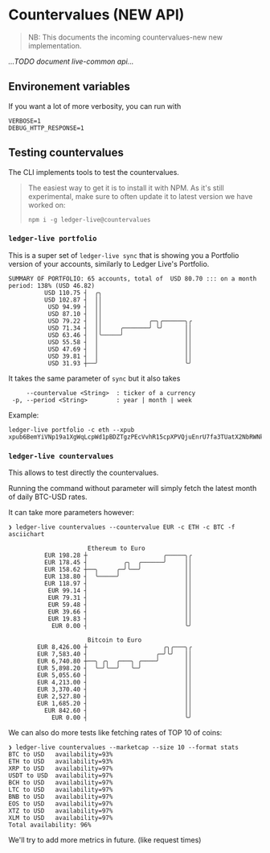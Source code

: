 # Countervalues (NEW API)

> NB: This documents the incoming countervalues-new new implementation.

_...TODO document live-common api..._

## Environement variables

If you want a lot of more verbosity, you can run with

```
VERBOSE=1
DEBUG_HTTP_RESPONSE=1
```

## Testing countervalues

The CLI implements tools to test the countervalues.

> The easiest way to get it is to install it with NPM. As it's still experimental, make sure to often update it to latest version we have worked on:
>
> ```
> npm i -g ledger-live@countervalues
> ```

### `ledger-live portfolio`

This is a super set of `ledger-live sync` that is showing you a Portfolio version of your accounts, similarly to Ledger Live's Portfolio.

```
SUMMARY OF PORTFOLIO: 65 accounts, total of  USD 80.70 ::: on a month period: 138% (USD 46.82)
          USD 110.75 ┤  ╭╮
          USD 102.87 ┤  ││
           USD 94.99 ┤  ││
           USD 87.10 ┤  ││
           USD 79.22 ┤  ││             ╭─╮╭──────╮╭
           USD 71.34 ┤  ││     ╭───────╯ ╰╯      ││
           USD 63.46 ┤  │╰─────╯                 ││
           USD 55.58 ┤  │                        ││
           USD 47.69 ┤  │                        ││
           USD 39.81 ┤  │                        ││
           USD 31.93 ┼──╯                        ╰╯
```

It takes the same parameter of `sync` but it also takes

```
     --countervalue <String>  : ticker of a currency
 -p, --period <String>        : year | month | week
```

Example:

```
ledger-live portfolio -c eth --xpub xpub6BemYiVNp19a1XgWqLcpWd1pBDZTgzPEcVvhR15cpXPVQjuEnrU7fa3TUatX2NbRWNkqx51jmyukisqGokHq5dyK5uYcbwQBF7nJyAdpYZy
```

### `ledger-live countervalues`

This allows to test directly the countervalues.

Running the command without parameter will simply fetch the latest month of daily BTC-USD rates.

It can take more parameters however:

```
❯ ledger-live countervalues --countervalue EUR -c ETH -c BTC -f asciichart

                      Ethereum to Euro
          EUR 198.28 ┼                     ╭─────╮╭
          EUR 178.45 ┤          ╭╮  ╭──────╯     ││
          EUR 158.62 ┼──╮     ╭─╯╰──╯            ││
          EUR 138.80 ┤  ╰─────╯                  ││
          EUR 118.97 ┤                           ││
           EUR 99.14 ┤                           ││
           EUR 79.31 ┤                           ││
           EUR 59.48 ┤                           ││
           EUR 39.66 ┤                           ││
           EUR 19.83 ┤                           ││
            EUR 0.00 ┤                           ╰╯

                      Bitcoin to Euro
        EUR 8,426.00 ┼                     ╭╮╭───╮╭
        EUR 7,583.40 ┤                   ╭─╯╰╯   ││
        EUR 6,740.80 ┼──╮ ╭╮  ╭───╮ ╭────╯       ││
        EUR 5,898.20 ┤  ╰─╯╰──╯   ╰─╯            ││
        EUR 5,055.60 ┤                           ││
        EUR 4,213.00 ┤                           ││
        EUR 3,370.40 ┤                           ││
        EUR 2,527.80 ┤                           ││
        EUR 1,685.20 ┤                           ││
          EUR 842.60 ┤                           ││
            EUR 0.00 ┤                           ╰╯
```

We can also do more tests like fetching rates of TOP 10 of coins:

```
❯ ledger-live countervalues --marketcap --size 10 --format stats
BTC to USD   availability=93%
ETH to USD   availability=93%
XRP to USD   availability=97%
USDT to USD  availability=97%
BCH to USD   availability=97%
LTC to USD   availability=97%
BNB to USD   availability=97%
EOS to USD   availability=97%
XTZ to USD   availability=97%
XLM to USD   availability=97%
Total availability: 96%
```

We'll try to add more metrics in future. (like request times)
